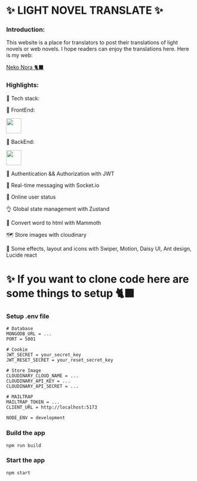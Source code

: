 # ✨ LIGHT NOVEL TRANSLATE ✨
<h3> Introduction: </h3>

This website is a place for translators to post their translations of light novels or web novels. I hope readers can enjoy the translations here.
Here is my web: 

[Neko Nora 🐈‍⬛](https://nekonora.onrender.com/)

<h3> Highlights: </h3>

🌟 Tech stack:

🎨 FrontEnd:

<p> 
  <img src="https://skillicons.dev/icons?i=vite,react,sass,tailwind,js" height="40"/>
</p>

🚀 BackEnd:

<p> 
  <img src="https://skillicons.dev/icons?i=express,mongodb,nodejs,js," height="40"/>
</p>

🎃 Authentication && Authorization with JWT

👾 Real-time messaging with Socket.io

🚀 Online user status

👌 Global state management with Zustand

💬 Convert word to html with Mammoth

🗺️ Store images with cloudinary

💫 Some effects, layout and icons with Swiper, Motion, Daisy UI, Ant design, Lucide react


# ✨ If you want to clone code here are some things to setup 🐈‍⬛
### Setup .env file
```
# Database
MONGODB_URL = ...
PORT = 5001

# Cookie
JWT_SECRET = your_secret_key
JWT_RESET_SECRET = your_reset_secret_key

# Store Image
CLOUDINARY_CLOUD_NAME = ...
CLOUDINARY_API_KEY = ...
CLOUDINARY_API_SECRET = ...

# MAILTRAP
MAILTRAP_TOKEN = ...
CLIENT_URL = http://localhost:5173

NODE_ENV = development
```

### Build the app
```shell
npm run build
```

### Start the app
```shell
npm start
```
